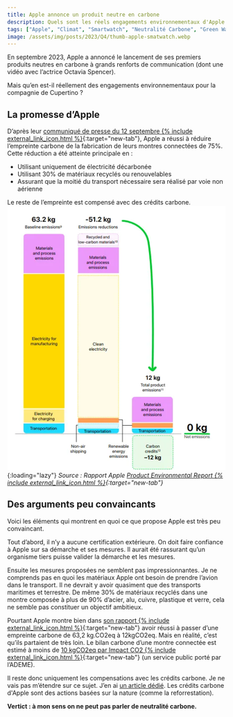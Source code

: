 ```yaml
---
title: Apple annonce un produit neutre en carbone
description: Quels sont les réels engagements environnementaux d'Apple ?
tags: ["Apple", "Climat", "Smartwatch", "Neutralité Carbone", "Green Washing"]
image: /assets/img/posts/2023/Q4/thumb-apple-smatwatch.webp
---
```


En septembre 2023, Apple a annoncé le lancement de ses premiers produits neutres en carbone à grands renforts de communication (dont une vidéo avec l’actrice Octavia Spencer).

Mais qu’en est-il réellement des engagements environnementaux pour la compagnie de Cupertino ?


## La promesse d’Apple

D’après leur [communiqué de presse du 12 septembre {% include external_link_icon.html %}](https://www.apple.com/fr/newsroom/2023/09/apple-unveils-its-first-carbon-neutral-products/){:target="new-tab"}, Apple a réussi à réduire l’empreinte carbone de la fabrication de leurs montres connectées de 75%. Cette réduction a été atteinte principale en :

- Utilisant uniquement de électricité décarbonée
- Utilisant 30% de matériaux recyclés ou renouvelables
- Assurant que la moitié du transport nécessaire sera réalisé par voie non aérienne

Le reste de l’empreinte est compensé avec des crédits carbone.
![Apple baisse son empreinte carbone de 75% sur ses montres connectées.](/assets/img/posts/2023/Q4/appe-neutre.webp){:loading="lazy"}
*Source : Rapport Apple [Product Environmental Report {% include external_link_icon.html %}](https://www.apple.com/environment/pdf/products/watch/Carbon_Neutral_Apple_Watch_Ultra_2_Sept2023.pdf){:target="new-tab"}*


## Des arguments peu convaincants

Voici les éléments qui montrent en quoi ce que propose Apple est très peu convaincant.

Tout d’abord, il n’y a aucune certification extérieure. On doit faire confiance à Apple sur sa démarche et ses mesures. Il aurait été rassurant qu’un organisme tiers puisse valider la démarche et les mesures.

Ensuite les mesures proposées ne semblent pas impressionnantes. Je ne comprends pas en quoi les matériaux Apple ont besoin de prendre l’avion dans le transport. Il ne devrait y avoir quasiment que des transports maritimes et terrestre. De même 30% de matériaux recyclés dans une montre composée à plus de 90% d’acier, alu, cuivre, plastique et verre, cela ne semble pas constituer un objectif ambitieux.

Pourtant Apple montre bien dans [son rapport {% include external_link_icon.html %}](https://www.apple.com/environment/pdf/products/watch/Carbon_Neutral_Apple_Watch_Ultra_2_Sept2023.pdf){:target="new-tab"} avoir réussi à passer d’une empreinte carbone de 63,2 kg.CO2eq à 12kgCO2eq. Mais en réalité, c’est qu’ils partaient de très loin. Le bilan carbone d’une montre connectée est estimé à moins de [10 kgCO2eq par Impact CO2 {% include external_link_icon.html %}](https://impactco2.fr/numerique/montreconnectee){:target="new-tab"} (un service public porté par l’ADEME). 

Il reste donc uniquement les compensations avec les crédits carbone. Je ne vais pas m’étendre sur ce sujet. J’en ai [un article dédié](/blog/2023/10/16/credits-carbones-climat.html). Les crédits carbone d'Apple sont des actions basées sur la nature (comme la reforrestation).

**Vertict : à mon sens on ne peut pas parler de neutralité carbone.**